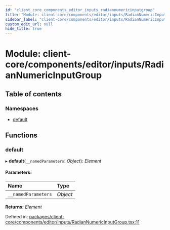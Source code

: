 ```yaml
---
id: "client_core_components_editor_inputs_radiannumericinputgroup"
title: "Module: client-core/components/editor/inputs/RadianNumericInputGroup"
sidebar_label: "client-core/components/editor/inputs/RadianNumericInputGroup"
custom_edit_url: null
hide_title: true
---
```


# Module: client-core/components/editor/inputs/RadianNumericInputGroup

## Table of contents

### Namespaces

- [default](client_core_components_editor_inputs_radiannumericinputgroup.default.md)

## Functions

### default

▸ **default**(`__namedParameters`: *Object*): *Element*

#### Parameters:

Name | Type |
:------ | :------ |
`__namedParameters` | *Object* |

**Returns:** *Element*

Defined in: [packages/client-core/components/editor/inputs/RadianNumericInputGroup.tsx:11](https://github.com/xr3ngine/xr3ngine/blob/9d253dc38/packages/client-core/components/editor/inputs/RadianNumericInputGroup.tsx#L11)
